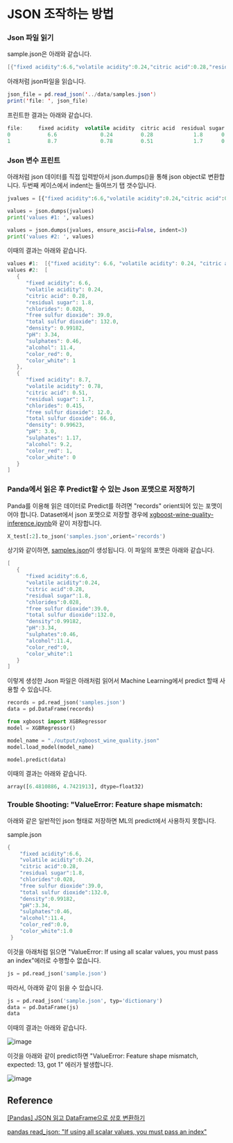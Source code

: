 # JSON 조작하는 방법

### Json 파일 읽기

sample.json은 아래와 같습니다.

```java
[{"fixed acidity":6.6,"volatile acidity":0.24,"citric acid":0.28,"residual sugar":1.8,"chlorides":0.028,"free sulfur dioxide":39.0,"total sulfur dioxide":132.0,"density":0.99182,"pH":3.34,"sulphates":0.46,"alcohol":11.4,"color_red":0,"color_white":1},{"fixed acidity":8.7,"volatile acidity":0.78,"citric acid":0.51,"residual sugar":1.7,"chlorides":0.415,"free sulfur dioxide":12.0,"total sulfur dioxide":66.0,"density":0.99623,"pH":3.0,"sulphates":1.17,"alcohol":9.2,"color_red":1,"color_white":0}]
```

아래처럼 json파일을 읽습니다.

```java
json_file = pd.read_json('../data/samples.json')
print('file: ', json_file)
```

프린트한 결과는 아래와 같습니다. 
```java
file:     fixed acidity  volatile acidity  citric acid  residual sugar  chlorides  free sulfur dioxide  ...  density    pH  sulphates  alcohol  color_red  color_white
0            6.6              0.24         0.28             1.8      0.028                   39  ...  0.99182  3.34       0.46     11.4          0            1
1            8.7              0.78         0.51             1.7      0.415                   12  ...  0.99623  3.00       1.17      9.2          1            0
```

### Json 변수 프린트

아래처럼 json 데이터를 직접 입력받아서 json.dumps()을 통해 json object로 변환합니다. 두번째 케이스에서 indent는 들여쓰기 탭 갯수입니다. 

```python
jvalues = [{"fixed acidity":6.6,"volatile acidity":0.24,"citric acid":0.28,"residual sugar":1.8,"chlorides":0.028,"free sulfur dioxide":39.0,"total sulfur dioxide":132.0,"density":0.99182,"pH":3.34,"sulphates":0.46,"alcohol":11.4,"color_red":0,"color_white":1},{"fixed acidity":8.7,"volatile acidity":0.78,"citric acid":0.51,"residual sugar":1.7,"chlorides":0.415,"free sulfur dioxide":12.0,"total sulfur dioxide":66.0,"density":0.99623,"pH":3.0,"sulphates":1.17,"alcohol":9.2,"color_red":1,"color_white":0}]

values = json.dumps(jvalues)
print('values #1: ', values)

values = json.dumps(jvalues, ensure_ascii=False, indent=3)
print('values #2: ', values)
```

이때의 결과는 아래와 같습니다. 
```java
values #1:  [{"fixed acidity": 6.6, "volatile acidity": 0.24, "citric acid": 0.28, "residual sugar": 1.8, "chlorides": 0.028, "free sulfur dioxide": 39.0, "total sulfur dioxide": 132.0, "density": 0.99182, "pH": 3.34, "sulphates": 0.46, "alcohol": 11.4, "color_red": 0, "color_white": 1}, {"fixed acidity": 8.7, "volatile acidity": 0.78, "citric acid": 0.51, "residual sugar": 1.7, "chlorides": 0.415, "free sulfur dioxide": 12.0, "total sulfur dioxide": 66.0, "density": 0.99623, "pH": 3.0, "sulphates": 1.17, "alcohol": 9.2, "color_red": 1, "color_white": 0}]
values #2:  [
   {
      "fixed acidity": 6.6,
      "volatile acidity": 0.24,
      "citric acid": 0.28,
      "residual sugar": 1.8,
      "chlorides": 0.028,
      "free sulfur dioxide": 39.0,
      "total sulfur dioxide": 132.0,
      "density": 0.99182,
      "pH": 3.34,
      "sulphates": 0.46,
      "alcohol": 11.4,
      "color_red": 0,
      "color_white": 1
   },
   {
      "fixed acidity": 8.7,
      "volatile acidity": 0.78,
      "citric acid": 0.51,
      "residual sugar": 1.7,
      "chlorides": 0.415,
      "free sulfur dioxide": 12.0,
      "total sulfur dioxide": 66.0,
      "density": 0.99623,
      "pH": 3.0,
      "sulphates": 1.17,
      "alcohol": 9.2,
      "color_red": 1,
      "color_white": 0
   }
]
```

### Panda에서 읽은 후 Predict할 수 있는 Json 포맷으로 저장하기 

Panda를 이용해 읽은 데이터로 Predict를 하려면 "records" orient되어 있는 포맷이어야 합니다. Dataset에서 json 포맷으로 저장할 경우에 [xgboost-wine-quality-inference.ipynb](https://github.com/kyopark2014/ML-Algorithms/blob/main/kaggle/xgboost-wine-quality/xgboost-wine-quality-inference.ipynb)와 같이 저장합니다.

```python
X_test[:2].to_json('samples.json',orient='records')
```

상기와 같이하면, [samples.json](https://github.com/kyopark2014/ML-Algorithms/blob/main/kaggle/xgboost-wine-quality/samples.json)이 생성됩니다. 이 파일의 포맷은 아래와 같습니다. 

```java
[
   {
      "fixed acidity":6.6,
      "volatile acidity":0.24,
      "citric acid":0.28,
      "residual sugar":1.8,
      "chlorides":0.028,
      "free sulfur dioxide":39.0,
      "total sulfur dioxide":132.0,
      "density":0.99182,
      "pH":3.34,
      "sulphates":0.46,
      "alcohol":11.4,
      "color_red":0,
      "color_white":1
   }
]
```

이렇게 생성한 Json 파일은 아래처럼 읽어서 Machine Learning에서 predict 할때 사용할 수 있습니다. 

```python
records = pd.read_json('samples.json')
data = pd.DataFrame(records)

from xgboost import XGBRegressor
model = XGBRegressor()

model_name = "./output/xgboost_wine_quality.json"
model.load_model(model_name)

model.predict(data)
```

이때의 결과는 아래와 같습니다. 

```python
array([6.4810886, 4.7421913], dtype=float32)
```

### Trouble Shooting: "ValueError: Feature shape mismatch:

아래와 같은 일반적인 json 형태로 저장하면 ML의 predict에서 사용하지 못합니다. 

sample.json

```java
{
    "fixed acidity":6.6,
    "volatile acidity":0.24,
    "citric acid":0.28,
    "residual sugar":1.8,
    "chlorides":0.028,
    "free sulfur dioxide":39.0,
    "total sulfur dioxide":132.0,
    "density":0.99182,
    "pH":3.34,
    "sulphates":0.46,
    "alcohol":11.4,
    "color_red":0.0,
    "color_white":1.0
 }
```

이것을 아래처럼 읽으면 "ValueError: If using all scalar values, you must pass an index"에러로 수행할수 없습니다.
```python
js = pd.read_json('sample.json')
```

따라서, 아래와 같이 읽을 수 있습니다.

```python
js = pd.read_json('sample.json', typ='dictionary')
data = pd.DataFrame(js)
data
```

이때의 결과는 아래와 같습니다.

![image](https://user-images.githubusercontent.com/52392004/199205986-8fc6473c-3200-4387-8209-41934f801844.png)

이것을 아래와 같이 predict하면 "ValueError: Feature shape mismatch, expected: 13, got 1" 에러가 발생합니다. 

![image](https://user-images.githubusercontent.com/52392004/199206243-cd29217a-5967-44dd-92be-5b5f73cf51aa.png)





## Reference 

[[Pandas] JSON 읽고 DataFrame으로 상호 변환하기](https://bio-info.tistory.com/113)

[pandas read_json: "If using all scalar values, you must pass an index"](https://stackoverflow.com/questions/38380795/pandas-read-json-if-using-all-scalar-values-you-must-pass-an-index)
